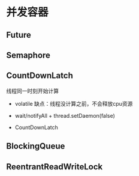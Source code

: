 # 并发容器

## Future

## Semaphore

## CountDownLatch

线程同一时刻开始计算
- volatile
缺点：线程没计算之前，不会释放cpu资源

- wait/notifyAll + thread.setDaemon(false)

- CountDownLatch

## BlockingQueue

## ReentrantReadWriteLock